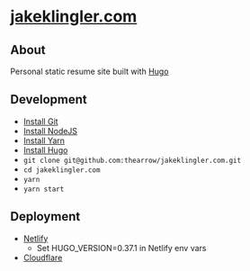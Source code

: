 # [jakeklingler.com](http://jakeklingler.com)

## About

Personal static resume site built with [Hugo](https://gohugo.io/)

## Development

- [Install Git](https://git-scm.com/)
- [Install NodeJS](https://nodejs.org/en/)
- [Install Yarn](https://yarnpkg.com/lang/en/docs/install/)
- [Install Hugo](https://github.com/gohugoio/hugo/releases/tag/v0.37.1)
- `git clone git@github.com:thearrow/jakeklingler.com.git`
- `cd jakeklingler.com`
- `yarn`
- `yarn start`

## Deployment

- [Netlify](https://app.netlify.com/sites/jakeklingler)
    - Set HUGO_VERSION=0.37.1 in Netlify env vars
- [Cloudflare](https://www.cloudflare.com)
